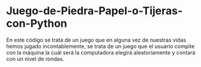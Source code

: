 # Juego-de-Piedra-Papel-o-Tijeras-con-Python
En este código se trata de un juego que en alguna vez de nuestras vidas hemos jugado incontablemente, se trata de un juego que el usuario  compite con la máquina la cuál será la computadora elegirá aleatoriamente y contará con un nivel de rondas.
